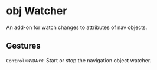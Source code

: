 # obj Watcher

An add-on for watch changes to attributes of nav objects.

## Gestures

``Control+NVDA+W``: Start or stop the navigation object watcher.
